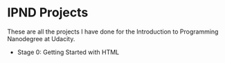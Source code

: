 IPND Projects
=============

These are all the projects I have done for the Introduction to Programming Nanodegree at Udacity.

* Stage 0: Getting Started with HTML
